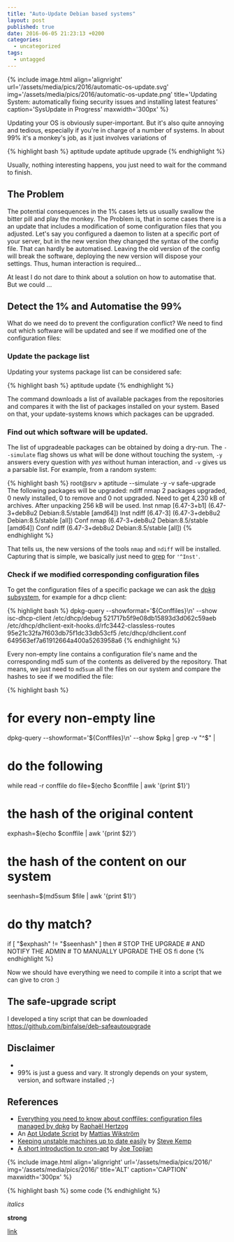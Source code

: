 ```yaml
---
title: "Auto-Update Debian based systems"
layout: post
published: true
date: 2016-06-05 21:23:13 +0200
categories:
  - uncategorized
tags:
  - untagged
---
```


{% include image.html align='alignright' url='/assets/media/pics/2016/automatic-os-update.svg' img='/assets/media/pics/2016/automatic-os-update.png' title='Updating System: automatically fixing security issues and installing latest features' caption='SysUpdate in Progress' maxwidth='300px' %}

Updating your OS is obviously super-important. But it's also quite annoying and tedious, especially if you're in charge of a number of systems. In about 99% it's a monkey's job, as it just involves variations of

{% highlight bash %}
aptitude update
aptitude upgrade
{% endhighlight %}

Usually, nothing interesting happens, you just need to wait for the command to finish.

## The Problem
The potential consequences in the 1% cases lets us usually swallow the bitter pill and play the monkey. The Problem is, that in some cases there is a an update that includes a modification of some configuration files that you adjusted. Let's say you configured a daemon to listen at a specific port of your server, but in the new version they changed the syntax of the config file. That can hardly be automatised. Leaving the old version of the config will break the software, deploying the new version will dispose your settings. Thus, human interaction is required...

At least I do not dare to think about a solution on how to automatise that. But we could ...



## Detect the 1% and Automatise the 99%
What do we need do to prevent the configuration conflict?
We need to find out which software will be updated and see if we modified one of the configuration files:

### Update the package list
Updating your systems package list can be considered safe:

{% highlight bash %}
aptitude update
{% endhighlight %}

The command downloads a list of available packages from the repositories and compares it with the list of packages installed on your system. Based on that, your update-systems knows which packages can be upgraded.


### Find out which software will be updated.
The list of upgradeable packages can be obtained by doing a dry-run. The `--simulate` flag shows us what will be done without touching the system, `-y` answers every question with *yes* without human interaction, and `-v` gives us a parsable list. For example, from a random system:

{% highlight bash %}
root@srv » aptitude --simulate -y -v safe-upgrade
The following packages will be upgraded:
  ndiff nmap
2 packages upgraded, 0 newly installed, 0 to remove and 0 not upgraded.
Need to get 4,230 kB of archives. After unpacking 256 kB will be used.
Inst nmap [6.47-3+b1] (6.47-3+deb8u2 Debian:8.5/stable [amd64])
Inst ndiff [6.47-3] (6.47-3+deb8u2 Debian:8.5/stable [all])
Conf nmap (6.47-3+deb8u2 Debian:8.5/stable [amd64])
Conf ndiff (6.47-3+deb8u2 Debian:8.5/stable [all])
{% endhighlight %}

That tells us, the new versions of the tools `nmap` and `ndiff` will be installed. Capturing that is simple, we basically just need to [grep](https://en.wikipedia.org/wiki/Grep) for `'^Inst'`.


### Check if we modified corresponding configuration files
To get the configuration files of a specific package we can ask the [dpkg subsystem](https://en.wikipedia.org/wiki/Dpkg), for example for a dhcp client:

{% highlight bash %}
dpkg-query --showformat='${Conffiles}\n' --show isc-dhcp-client
 /etc/dhcp/debug 521717b5f9e08db15893d3d062c59aeb
 /etc/dhcp/dhclient-exit-hooks.d/rfc3442-classless-routes 95e21c32fa7f603db75f1dc33db53cf5
 /etc/dhcp/dhclient.conf 649563ef7a61912664a400a5263958a6
{% endhighlight %}

Every non-empty line contains a configuration file's name and the corresponding md5 sum of the contents as delivered by the repository. That means, we just need to `md5sum` all the files on our system and compare the hashes to see if we modified the file:

{% highlight bash %}
# for every non-empty line
dpkg-query --showformat='${Conffiles}\n' --show $pkg | grep -v "^$" |
# do the following
while read -r conffile
do
  file=$(echo $conffile | awk '{print $1}')
  # the hash of the original content
  exphash=$(echo $conffile | awk '{print $2}')
  # the hash of the content on our system
  seenhash=$(md5sum $file | awk '{print $1}')
  # do thy match?
  if [ "$exphash" != "$seenhash" ]
  then
    # STOP THE UPGRADE
    # AND NOTIFY THE ADMIN
    # TO MANUALLY UPGRADE THE OS
  fi
done
{% endhighlight %}

Now we should have everything we need to compile it into a script that we can give to cron :)

## The safe-upgrade script
I developed a tiny script that can be downloaded
https://github.com/binfalse/deb-safeautoupgrade

## Disclaimer
*
* 99% is just a guess and vary. It strongly depends on your system, version, and software installed ;-)


## References
* [Everything you need to know about conffiles: configuration files managed by dpkg](https://raphaelhertzog.com/2010/09/21/debian-conffile-configuration-file-managed-by-dpkg/) by [Raphaël Hertzog](https://raphaelhertzog.com/author/rhertzog/)
* An [Apt Update Script](http://www.mattiaswikstrom.net/linux/20050526-apt-update-script.html) by [Mattias Wikström](http://www.mattiaswikstrom.net/)
* [Keeping unstable machines up to date easily](https://debian-administration.org/article/43/Keeping_unstable_machines_up_to_date_easily) by [Steve Kemp](https://www.steve.org.uk/)
* [A short introduction to cron-apt](https://debian-administration.org/article/162/A_short_introduction_to_cron-apt) by [Joe Topjian](https://debian-administration.org/users/joe)


{% include image.html align='alignright' url='/assets/media/pics/2016/' img='/assets/media/pics/2016/' title='ALT' caption='CAPTION' maxwidth='300px' %}

{% highlight bash %}
some code
{% endhighlight %}

*italics*

**strong**

[link](url)
